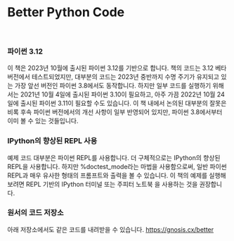 
# Better Python Code
</br>

### 파이썬 3.12

이 책은 2023년 10월에 출시된 파이썬 3.12를 기반으로 합니다. 책의 코드는 3.12 베타 버전에서 테스트되었지만, 대부분의 코드는 2023년 중반까지 수명 주기가 유지되고 있는 가장 앞선 버전인 파이썬 3.8에서도 동작합니다. 하지만 일부 코드를 실행하기 위해서는 2021년 10월 4일에 출시된 파이썬 3.10이 필요하고, 아주 가끔 2022년 10월 24일에 출시된 파이썬 3.11이 필요할 수도 있습니다. 이 책 내에서 논의된 대부분의 잘못은 비록 후속 파이썬 버전에서의 개선 사항이 일부 반영되어 있지만, 파이썬 3.8에서부터 이미 볼 수 있는 것들입니다.

### IPython의 향상된 REPL 사용

예제 코드 대부분은 파이썬 REPL를 사용합니다. 더 구체적으로는 IPython의 향상된 REPL을 사용합니다. 하지만 %doctest_mode라는 마법을 사용함으로써, 일반 파이썬 REPL과 매우 유사한 형태의 프롬프트와 출력을 볼 수 있습니다. 
이 책의 예제를 실행해 보려면 REPL 기반의 IPython 터미널 또는 주피터 노트북 을 사용하는 것을 권장합니다. 


### 원서의 코드 저장소

아래 저장소에서도 같은 코드를 내려받을 수 있습니다. 
https://gnosis.cx/better


